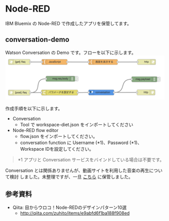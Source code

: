 # Node-RED
IBM Bluemix の Node-RED で作成したアプリを保管してます。

## conversation-demo
Watson Conversation の Demo です。フローを以下に示します。
![conversation-demo-flow](conversation-demo/flow.png)

作成手順を以下に示します。
* Conversation
  - Tool で workspace-diet.json をインポートしてください
* Node-RED flow editor
  - flow.json をインポートしてください。
  - conversation function に Username (*1)、Password (*1)、Workspace IDを設定してください。

> *1 アプリと Conversation サービスをバインドしている場合は不要です。

Conversation とは関係ありませんが、動画サイトを利用した音楽の再生について検討
しました。未整理ですが、一旦 [こちら](conversation-demo/music.html) に保管しました。
    
## 参考資料
* Qiita: 目からウロコ！Node-REDのデザインパターン10選
  - http://qiita.com/zuhito/items/e9abfd6f1ba188f908ed
